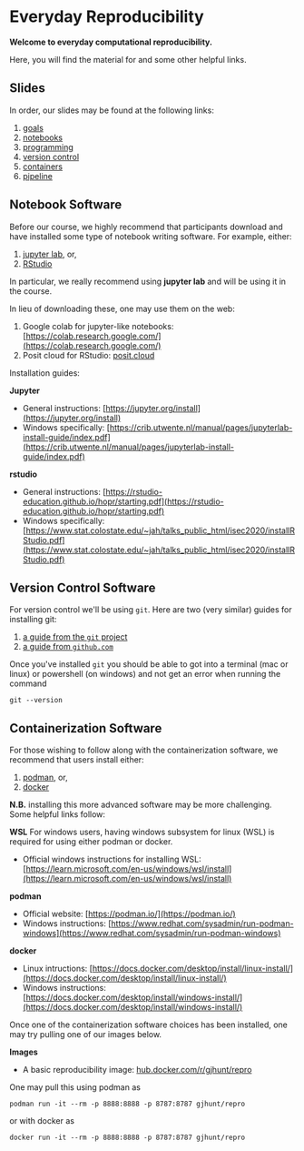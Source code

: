 # Everyday Reproducibility

**Welcome to everyday computational reproducibility.**

Here, you will find the material for and some other helpful links. 

## Slides

In order, our slides may be found at the following links:

1. [goals](slides/00_goals.pdf)
2. [notebooks](slides/01_notebooks.pdf)
3. [programming](slides/02_programming.pdf)
4. [version control](slides/03_versioncontrol.pdf)
5. [containers](slides/04_containers.pdf)
6. [pipeline](slides/05_pipeline.pdf)

## Notebook Software

Before our course, we highly recommend that participants download and have installed some type of notebook writing software. For example, either:

1. [jupyter lab](https://jupyter.org), or,
2. [RStudio](https://posit.co/downloads/)

In particular, we really recommend using **jupyter lab** and will be using it in the course. 

In lieu of downloading these, one may use them on the web:

1. Google colab for jupyter-like notebooks: [https://colab.research.google.com/](https://colab.research.google.com/)
2. Posit cloud for RStudio: [posit.cloud](https://posit.cloud/)

Installation guides:

**Jupyter**

- General instructions: [https://jupyter.org/install](https://jupyter.org/install)
- Windows specifically: [https://crib.utwente.nl/manual/pages/jupyterlab-install-guide/index.pdf](https://crib.utwente.nl/manual/pages/jupyterlab-install-guide/index.pdf)


**rstudio**

- General instructions: [https://rstudio-education.github.io/hopr/starting.pdf](https://rstudio-education.github.io/hopr/starting.pdf)
- Windows specifically: [https://www.stat.colostate.edu/~jah/talks_public_html/isec2020/installRStudio.pdf](https://www.stat.colostate.edu/~jah/talks_public_html/isec2020/installRStudio.pdf)

## Version Control Software   
  
For version control we'll be using `git`. Here are two (very similar) guides for installing git: 

1. [a guide from the `git` project](https://git-scm.com/book/en/v2/Getting-Started-Installing-Git)
2. [a guide from `github.com`](https://github.com/git-guides/install-git)
  
Once you've installed `git` you should be able to got into a terminal (mac or linux) or powershell (on windows) and not get an error when running the command
```
git --version
```


## Containerization Software

For those wishing to follow along with the containerization software, we recommend that users install either:

1. [podman](https://podman.io/), or,
2. [docker](https://www.docker.com)

**N.B.** installing this more advanced software may be more challenging. Some helpful links follow:

**WSL** For windows users, having windows subsystem for linux (WSL) is required for using either podman or docker.

- Official windows instructions for installing WSL: [https://learn.microsoft.com/en-us/windows/wsl/install](https://learn.microsoft.com/en-us/windows/wsl/install)

**podman**

- Official website: [https://podman.io/](https://podman.io/) 
- Windows instructions: [https://www.redhat.com/sysadmin/run-podman-windows](https://www.redhat.com/sysadmin/run-podman-windows)

**docker**

- Linux intructions: [https://docs.docker.com/desktop/install/linux-install/](https://docs.docker.com/desktop/install/linux-install/)
- Windows instructions: [https://docs.docker.com/desktop/install/windows-install/](https://docs.docker.com/desktop/install/windows-install/)

Once one of the containerization software choices has been installed, one may try pulling one of our images below. 

**Images**

- A basic reproducibility image: [hub.docker.com/r/gjhunt/repro](https://hub.docker.com/r/gjhunt/repro)

One may pull this using podman as
```
podman run -it --rm -p 8888:8888 -p 8787:8787 gjhunt/repro
```
or with docker as
```
docker run -it --rm -p 8888:8888 -p 8787:8787 gjhunt/repro
```


